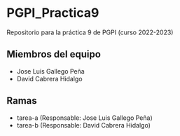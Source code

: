 # PGPI_Practica9
Repositorio para la práctica 9 de PGPI (curso 2022-2023)

## Miembros del equipo
- Jose Luis Gallego Peña
- David Cabrera Hidalgo

## Ramas
- tarea-a (Responsable: Jose Luis Gallego Peña)
- tarea-b (Responsable: David Cabrera Hidalgo)
